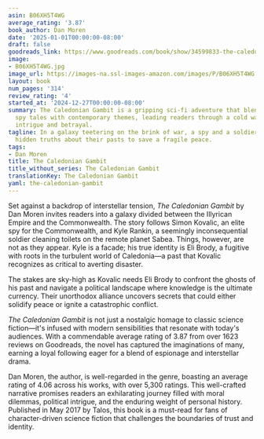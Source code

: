 ```yaml
---
asin: B06XH5T4WG
average_rating: '3.87'
book_author: Dan Moren
date: '2025-01-01T00:00:00-08:00'
draft: false
goodreads_link: https://www.goodreads.com/book/show/34599833-the-caledonian-gambit
image:
- B06XH5T4WG.jpg
image_url: https://images-na.ssl-images-amazon.com/images/P/B06XH5T4WG.01._SCLZZZZZZZ.jpg
layout: book
num_pages: '314'
review_rating: '4'
started_at: '2024-12-27T00:00:00-08:00'
summary: The Caledonian Gambit is a gripping sci-fi adventure that blends classic
  spy tales with contemporary themes, leading readers through a cold war rife with
  intrigue and betrayal.
tagline: In a galaxy teetering on the brink of war, a spy and a soldier must uncover
  hidden truths about their pasts to save a fragile peace.
tags:
- Dan Moren
title: The Caledonian Gambit
title_without_series: The Caledonian Gambit
translationKey: The Caledonian Gambit
yaml: the-caledonian-gambit
---
```


Set against a backdrop of interstellar tension, *The Caledonian Gambit* by Dan Moren invites readers into a galaxy divided between the Illyrican Empire and the Commonwealth. The story follows Simon Kovalic, an elite spy for the Commonwealth, and Kyle Rankin, a seemingly inconsequential soldier cleaning toilets on the remote planet Sabea. Things, however, are not as they appear. Kyle is a facade; his true identity is Eli Brody, a fugitive with roots in the turbulent world of Caledonia—a past that Kovalic recognizes as critical to averting disaster.

The stakes are sky-high as Kovalic needs Eli Brody to confront the ghosts of his past and navigate a political landscape where knowledge is the ultimate currency. Their unorthodox alliance uncovers secrets that could either solidify peace or ignite a catastrophic conflict.

*The Caledonian Gambit* is not just a nostalgic homage to classic science fiction—it's infused with modern sensibilities that resonate with today's audiences. With a commendable average rating of 3.87 from over 1623 reviews on Goodreads, the novel has captured the imaginations of many, earning a loyal following eager for a blend of espionage and interstellar drama.

Dan Moren, the author, is well-regarded in the genre, boasting an average rating of 4.06 across his works, with over 5,300 ratings. This well-crafted narrative promises readers an exhilarating journey filled with moral dilemmas, political intrigue, and the enduring weight of personal history. Published in May 2017 by Talos, this book is a must-read for fans of character-driven science fiction that challenges the boundaries of trust and identity.